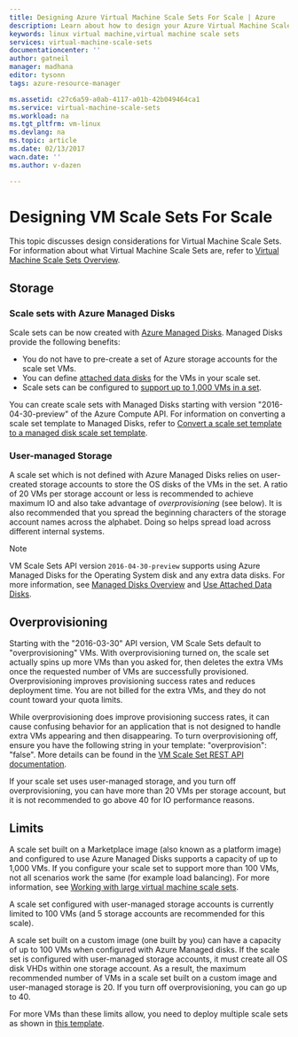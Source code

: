 ```yaml
---
title: Designing Azure Virtual Machine Scale Sets For Scale | Azure
description: Learn about how to design your Azure Virtual Machine Scale Sets for scale
keywords: linux virtual machine,virtual machine scale sets
services: virtual-machine-scale-sets
documentationcenter: ''
author: gatneil
manager: madhana
editor: tysonn
tags: azure-resource-manager

ms.assetid: c27c6a59-a0ab-4117-a01b-42b049464ca1
ms.service: virtual-machine-scale-sets
ms.workload: na
ms.tgt_pltfrm: vm-linux
ms.devlang: na
ms.topic: article
ms.date: 02/13/2017
wacn.date: ''
ms.author: v-dazen

---
```

# Designing VM Scale Sets For Scale
This topic discusses design considerations for Virtual Machine Scale Sets. For information about what Virtual Machine Scale Sets are, refer to [Virtual Machine Scale Sets Overview](virtual-machine-scale-sets-overview.md).

## Storage

### Scale sets with Azure Managed Disks
Scale sets can be now created with [Azure Managed Disks](../storage/storage-managed-disks-overview.md). Managed Disks provide the following benefits:
- You do not have to pre-create a set of Azure storage accounts for the scale set VMs.
- You can define [attached data disks](virtual-machine-scale-sets-attached-disks.md) for the VMs in your scale set.
- Scale sets can be configured to [support up to 1,000 VMs in a set](virtual-machine-scale-sets-placement-groups.md). 

You can create scale sets with Managed Disks starting with version "2016-04-30-preview" of the Azure Compute API. For information on converting a scale set template to Managed Disks, refer to [Convert a scale set template to a managed disk scale set template](virtual-machine-scale-sets-convert-template-to-md.md).

### User-managed Storage
A scale set which is not defined with Azure Managed Disks relies on user-created storage accounts to store the OS disks of the VMs in the set. A ratio of 20 VMs per storage account or less is recommended to achieve maximum IO and also take advantage of _overprovisioning_ (see below). It is also recommended that you spread the beginning characters of the storage account names across the alphabet. Doing so helps spread load across different internal systems. 

>[!NOTE]
>VM Scale Sets API version `2016-04-30-preview` supports using Azure Managed Disks for the Operating System disk and any extra data disks. For more information, see [Managed Disks Overview](../storage/storage-managed-disks-overview.md) and [Use Attached Data Disks](virtual-machine-scale-sets-attached-disks.md). 

## Overprovisioning
Starting with the "2016-03-30" API version, VM Scale Sets default to "overprovisioning" VMs. With overprovisioning turned on, the scale set actually spins up more VMs than you asked for, then deletes the extra VMs once the requested number of VMs are successfully provisioned. Overprovisioning improves provisioning success rates and reduces deployment time. You are not billed for the extra VMs, and they do not count toward your quota limits.

While overprovisioning does improve provisioning success rates, it can cause confusing behavior for an application that is not designed to handle extra VMs appearing and then disappearing. To turn overprovisioning off, ensure you have the following string in your template: "overprovision": "false". More details can be found in the [VM Scale Set REST API documentation](https://msdn.microsoft.com/library/azure/mt589035.aspx).

If your scale set uses user-managed storage, and you turn off overprovisioning, you can have more than 20 VMs per storage account, but it is not recommended to go above 40 for IO performance reasons. 

## Limits
A scale set built on a Marketplace image (also known as a platform image) and configured to use Azure Managed Disks supports a capacity of up to 1,000 VMs. If you configure your scale set to support more than 100 VMs, not all scenarios work the same (for example load balancing). For more information, see [Working with large virtual machine scale sets](virtual-machine-scale-sets-placement-groups.md). 

A scale set configured with user-managed storage accounts is currently limited to 100 VMs (and 5 storage accounts are recommended for this scale).

A scale set built on a custom image (one built by you) can have a capacity of up to 100 VMs when configured with Azure Managed disks. If the scale set is configured with user-managed storage accounts, it must create all OS disk VHDs within one storage account. As a result, the maximum recommended number of VMs in a scale set built on a custom image and user-managed storage is 20. If you turn off overprovisioning, you can go up to 40.

For more VMs than these limits allow, you need to deploy multiple scale sets as shown in [this template](https://github.com/Azure/azure-quickstart-templates/tree/master/301-custom-images-at-scale).